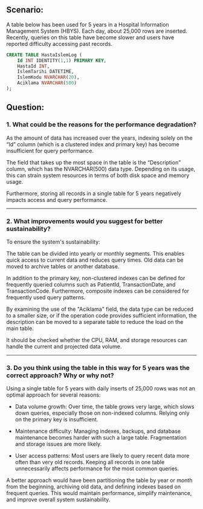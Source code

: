 ## Scenario:

A table below has been used for 5 years in a Hospital Information Management System (HBYS). Each day, about 25,000 rows are inserted.
Recently, queries on this table have become slower and users have reported difficulty accessing past records.

```sql
CREATE TABLE HastaIslemLog (
    Id INT IDENTITY(1,1) PRIMARY KEY,
    HastaId INT,
    IslemTarihi DATETIME,
    IslemKodu NVARCHAR(20),
    Aciklama NVARCHAR(500)
);
```

## Question:

### 1. What could be the reasons for the performance degradation?

As the amount of data has increased over the years, indexing solely on the “Id” column (which is a clustered index and primary key) has become insufficient for query performance.

The field that takes up the most space in the table is the “Description” column, which has the NVARCHAR(500) data type. Depending on its usage, this can strain system resources in terms of both disk space and memory usage.

Furthermore, storing all records in a single table for 5 years negatively impacts access and query performance.

---

### 2. What improvements would you suggest for better sustainability?

To ensure the system's sustainability:

The table can be divided into yearly or monthly segments. This enables quick access to current data and reduces query times. Old data can be moved to archive tables or another database.

In addition to the primary key, non-clustered indexes can be defined for frequently queried columns such as PatientId, TransactionDate, and TransactionCode. Furthermore, composite indexes can be considered for frequently used query patterns.

By examining the use of the "Aciklama" field, the data type can be reduced to a smaller size, or if the operation code provides sufficient information, the description can be moved to a separate table to reduce the load on the main table.

It should be checked whether the CPU, RAM, and storage resources can handle the current and projected data volume.

---

### 3. Do you think using the table in this way for 5 years was the correct approach? Why or why not?

Using a single table for 5 years with daily inserts of 25,000 rows was not an optimal approach for several reasons:

- Data volume growth: Over time, the table grows very large, which slows down queries, especially those on non-indexed columns. Relying only on the primary key is insufficient.

- Maintenance difficulty: Managing indexes, backups, and database maintenance becomes harder with such a large table. Fragmentation and storage issues are more likely.

- User access patterns: Most users are likely to query recent data more often than very old records. Keeping all records in one table unnecessarily affects performance for the most common queries.

A better approach would have been partitioning the table by year or month from the beginning, archiving old data, and defining indexes based on frequent queries. This would maintain performance, simplify maintenance, and improve overall system sustainability.
